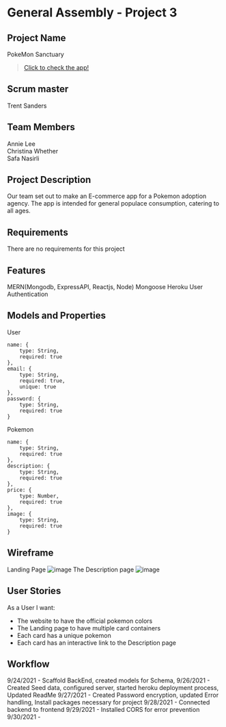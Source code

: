 # General Assembly - Project 3

## Project Name
PokeMon Sanctuary
>[Click to check the app!](https://pokemon-sanctuary.herokuapp.com/)

## Scrum master
Trent Sanders

## Team Members
Annie Lee  
Christina Whether  
Safa Nasirli

## Project Description
Our team set out to make an E-commerce app for a Pokemon adoption agency. The app is intended for general populace consumption, catering to all ages.

## Requirements
There are no requirements for this project

## Features
MERN(Mongodb, ExpressAPI, Reactjs, Node)
Mongoose
Heroku
User Authentication

## Models and Properties
User
```
name: {
    type: String,
    required: true
},
email: {
    type: String,
    required: true,
    unique: true
},
password: {
    type: String,
    required: true
}
```
Pokemon
```
name: {
    type: String,
    required: true
},
description: {
    type: String,
    required: true
},
price: {
    type: Number,
    required: true
},
image: {
    type: String,
    required: true
}
```

## Wireframe
Landing Page
![image](https://imgur.com/sM08Abg.png)
The Description page
![image](https://imgur.com/I1eGXF7.png)

## User Stories
As a User I want:
* The website to have the official pokemon colors
* The Landing page to have multiple card containers
* Each card has a unique pokemon
* Each card has an interactive link to the Description page

## Workflow
9/24/2021 - Scaffold BackEnd, created models for Schema, 
9/26/2021 - Created Seed data, configured server, started heroku deployment process, Updated ReadMe
9/27/2021 - Created Password encryption, updated Error handling, Install packages necessary for project 
9/28/2021 - Connected backend to frontend
9/29/2021 - Installed CORS for error prevention
9/30/2021 -
